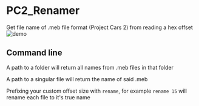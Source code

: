 # PC2_Renamer
Get file name of .meb file format (Project Cars 2) from reading a hex offset 
![demo](https://github.com/peaches6/pc2_names/blob/master/media/demo.PNG?raw=true)

## Command line
A path to a folder will return all names from .meb files in that folder

A path to a singular file will return the name of said .meb

Prefixing your custom offset size with `rename`, for example `rename 15` will rename each file to it's true name
